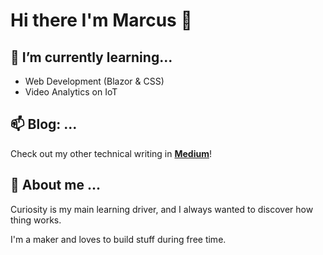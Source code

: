 # Hi there I'm Marcus 👋

<!--
**guangying94/guangying94** is a ✨ _special_ ✨ repository because its `README.md` (this file) appears on your GitHub profile.

Here are some ideas to get you started:

- 🔭 I’m currently working on ...
- 🌱 I’m currently learning ...
- 👯 I’m looking to collaborate on ...
- 🤔 I’m looking for help with ...
- 💬 Ask me about ...
- 📫 How to reach me: ...
- 😄 Pronouns: ...
- ⚡ Fun fact: ...
-->
###


## 🌱 I’m currently learning...
- Web Development (Blazor & CSS)
- Video Analytics on IoT

###

## 📫 Blog: ...
Check out my other technical writing in [**Medium**](https://marcustee.medium.com/)!
###

## 🤔 About me ...
Curiosity is my main learning driver, and I always wanted to discover how thing works.

I'm a maker and loves to build stuff during free time.
